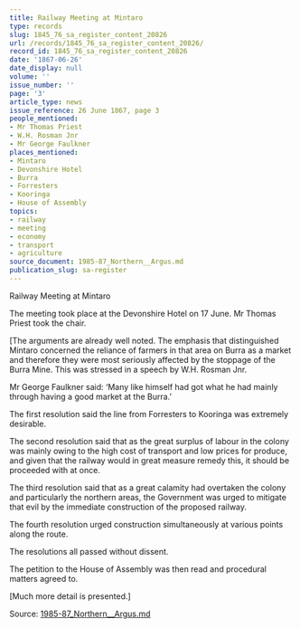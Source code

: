 ```yaml
---
title: Railway Meeting at Mintaro
type: records
slug: 1845_76_sa_register_content_20826
url: /records/1845_76_sa_register_content_20826/
record_id: 1845_76_sa_register_content_20826
date: '1867-06-26'
date_display: null
volume: ''
issue_number: ''
page: '3'
article_type: news
issue_reference: 26 June 1867, page 3
people_mentioned:
- Mr Thomas Priest
- W.H. Rosman Jnr
- Mr George Faulkner
places_mentioned:
- Mintaro
- Devonshire Hotel
- Burra
- Forresters
- Kooringa
- House of Assembly
topics:
- railway
- meeting
- economy
- transport
- agriculture
source_document: 1985-87_Northern__Argus.md
publication_slug: sa-register
---
```


Railway Meeting at Mintaro

The meeting took place at the Devonshire Hotel on 17 June.  Mr Thomas Priest took the chair.

[The arguments are already well noted.  The emphasis that distinguished Mintaro concerned the reliance of farmers in that area on Burra as a market and therefore they were most seriously affected by the stoppage of the Burra Mine.  This was stressed in a speech by W.H. Rosman Jnr.

Mr George Faulkner said: ‘Many like himself had got what he had mainly through having a good market at the Burra.’

The first resolution said the line from Forresters to Kooringa was extremely desirable.

The second resolution said that as the great surplus of labour in the colony was mainly owing to the high cost of transport and low prices for produce, and given that the railway would in great measure remedy this, it should be proceeded with at once.

The third resolution said that as a great calamity had overtaken the colony and particularly the northern areas, the Government was urged to mitigate that evil by the immediate construction of the proposed railway.

The fourth resolution urged construction simultaneously at various points along the route.

The resolutions all passed without dissent.

The petition to the House of Assembly was then read and procedural matters agreed to.

[Much more detail is presented.]

Source: [1985-87_Northern__Argus.md](/downloads/markdown/1985-87_Northern__Argus.md)
